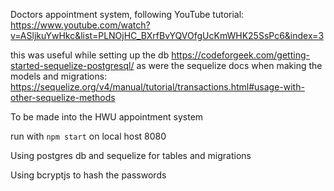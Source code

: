 Doctors appointment system, following YouTube tutorial: 
https://www.youtube.com/watch?v=ASljkuYwHkc&list=PLNOjHC_BXrfBvYQVOfgUcKmWHK25SsPc6&index=3

this was useful while setting up the db https://codeforgeek.com/getting-started-sequelize-postgresql/
as were the sequelize docs when making the models and migrations: https://sequelize.org/v4/manual/tutorial/transactions.html#usage-with-other-sequelize-methods


To be made into the HWU appointment system 

run with `npm start` on local host 8080

Using postgres db and sequelize for tables and migrations

Using bcryptjs to hash the passwords